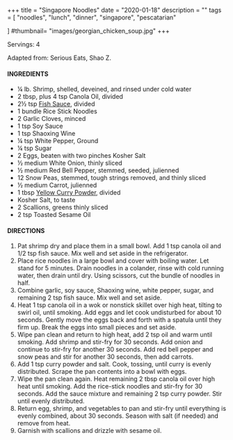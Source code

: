 +++
title = "Singapore Noodles"
date = "2020-01-18"
description = ""
tags = [
    "noodles",
    "lunch",
    "dinner",
    "singapore",
    "pescatarian"
    
]
#thumbnail= "images/georgian_chicken_soup.jpg"
+++

Servings: 4 <!--more-->

Adapted from: Serious Eats, Shao Z. 

#### INGREDIENTS 

* ¼ lb. Shrimp, shelled, deveined, and rinsed under cold water
* 2 tbsp, plus 4 tsp Canola Oil, divided
* 2½ tsp [Fish Sauce](https://amzn.to/3jMYZdj), divided
* 1 bundle Rice Stick Noodles 
* 2 Garlic Cloves, minced
* 1 tsp Soy Sauce
* 1 tsp Shaoxing Wine
* ¼ tsp White Pepper, Ground
* ¼ tsp Sugar
* 2 Eggs, beaten with two pinches Kosher Salt
* ½ medium White Onion, thinly sliced
* ½ medium Red Bell Pepper, stemmed, seeded, julienned
* 12 Snow Peas, stemmed, tough strings removed, and thinly sliced
* ½ medium Carrot, julienned
* 1 tbsp [Yellow Curry Powder](https://amzn.to/3rTXdcZ), divided
* Kosher Salt, to taste 
* 2 Scallions, greens thinly sliced
* 2 tsp Toasted Sesame Oil

#### DIRECTIONS 

1. Pat shrimp dry and place them in a small bowl. Add 1 tsp canola oil and 1/2 tsp fish sauce. Mix well and set aside in the refrigerator.
2. Place rice noodles in a large bowl and cover with boiling water. Let stand for 5 minutes. Drain noodles in a colander, rinse with cold running water, then drain until dry. Using scissors, cut the bundle of noodles in half.
3. Combine garlic, soy sauce, Shaoxing wine, white pepper, sugar, and remaining 2 tsp fish sauce. Mix well and set aside.
4. Heat 1 tsp canola oil in a wok or nonstick skillet over high heat, tilting to swirl oil, until smoking. Add eggs and let cook undisturbed for about 10 seconds. Gently move the eggs back and forth with a spatula until they firm up. Break the eggs into small pieces and set aside. 
5. Wipe pan clean and return to high heat, add 2 tsp oil and warm until smoking. Add shrimp and stir-fry for 30 seconds. Add onion and continue to stir-fry for another 30 seconds. Add red bell pepper and snow peas and stir for another 30 seconds, then add carrots. 
6. Add 1 tsp curry powder and salt. Cook, tossing, until curry is evenly distributed. Scrape the pan contents into a bowl with eggs.
7. Wipe the pan clean again. Heat remaining 2 tbsp canola oil over high heat until smoking. Add the rice-stick noodles and stir-fry for 30 seconds. Add the sauce mixture and remaining 2 tsp curry powder. Stir until evenly distributed. 
8. Return egg, shrimp, and vegetables to pan and stir-fry until everything is evenly combined, about 30 seconds. Season with salt (if needed) and remove from heat. 
9. Garnish with scallions and drizzle with sesame oil. 
